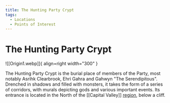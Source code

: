 ```yaml
---
title: The Hunting Party Crypt
tags:
  - Locations
  - Points of Interest
---
```


# The Hunting Party Crypt

![[Origin1.webp]]{ align=right width="300" }
The Hunting Party Crypt is the burial place of members of the Party, most notably Asrihk Clearbrook, Ehri Gahra and Gahwyn "The Serendipitous". Drenched in shadows and filled with monsters, it takes the form of a series of corridors, with murals depicting gods and various important events.
Its entrance is located in the North of the [[Capital Valley]] [region](/Regions), below a cliff.



